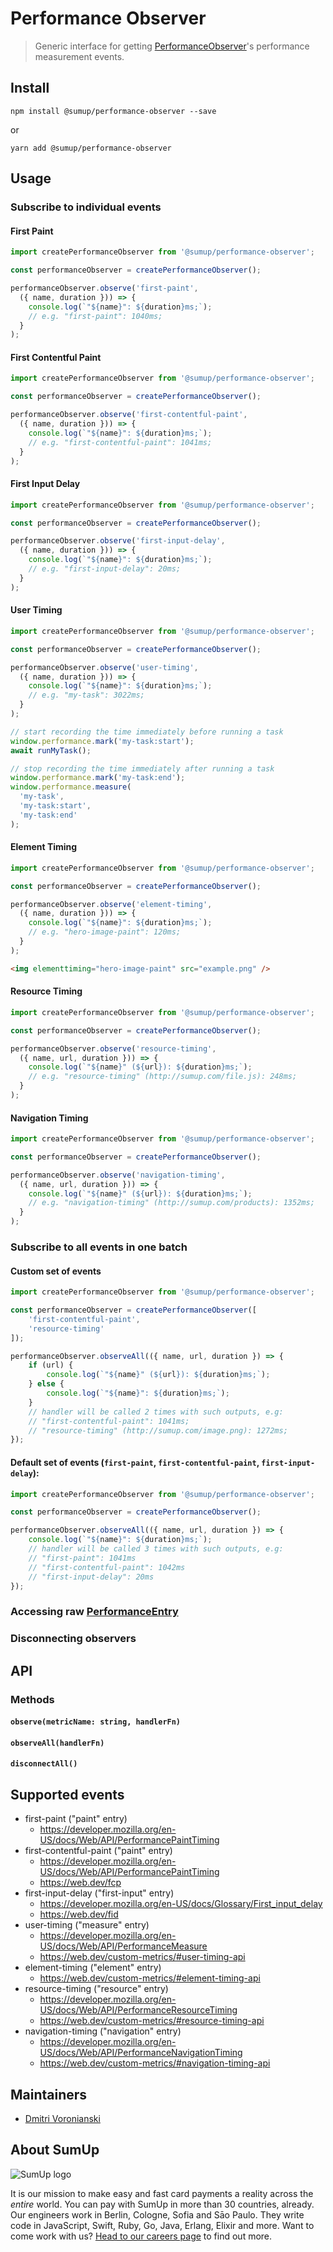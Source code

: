 # Performance Observer

> Generic interface for getting [PerformanceObserver](https://developer.mozilla.org/en-US/docs/Web/API/PerformanceObserver)'s performance measurement events.

## Install

```
npm install @sumup/performance-observer --save
```

or

```
yarn add @sumup/performance-observer
```

## Usage

### Subscribe to individual events

#### First Paint

```js
import createPerformanceObserver from '@sumup/performance-observer';

const performanceObserver = createPerformanceObserver();

performanceObserver.observe('first-paint',
  ({ name, duration })) => {
    console.log(`"${name}": ${duration}ms;`);
    // e.g. "first-paint": 1040ms;
  }
);
```

#### First Contentful Paint

```js
import createPerformanceObserver from '@sumup/performance-observer';

const performanceObserver = createPerformanceObserver();

performanceObserver.observe('first-contentful-paint',
  ({ name, duration })) => {
    console.log(`"${name}": ${duration}ms;`);
    // e.g. "first-contentful-paint": 1041ms;
  }
);
```

#### First Input Delay

```js
import createPerformanceObserver from '@sumup/performance-observer';

const performanceObserver = createPerformanceObserver();

performanceObserver.observe('first-input-delay',
  ({ name, duration })) => {
    console.log(`"${name}": ${duration}ms;`);
    // e.g. "first-input-delay": 20ms;
  }
);
```

#### User Timing

```js
import createPerformanceObserver from '@sumup/performance-observer';

const performanceObserver = createPerformanceObserver();

performanceObserver.observe('user-timing',
  ({ name, duration })) => {
    console.log(`"${name}": ${duration}ms;`);
    // e.g. "my-task": 3022ms;
  }
);

// start recording the time immediately before running a task
window.performance.mark('my-task:start');
await runMyTask();

// stop recording the time immediately after running a task
window.performance.mark('my-task:end');
window.performance.measure(
  'my-task',
  'my-task:start',
  'my-task:end'
);
```

#### Element Timing

```js
import createPerformanceObserver from '@sumup/performance-observer';

const performanceObserver = createPerformanceObserver();

performanceObserver.observe('element-timing',
  ({ name, duration })) => {
    console.log(`"${name}": ${duration}ms;`);
    // e.g. "hero-image-paint": 120ms;
  }
);
```

```html
<img elementtiming="hero-image-paint" src="example.png" />
```

#### Resource Timing

```js
import createPerformanceObserver from '@sumup/performance-observer';

const performanceObserver = createPerformanceObserver();

performanceObserver.observe('resource-timing',
  ({ name, url, duration })) => {
    console.log(`"${name}" (${url}): ${duration}ms;`);
    // e.g. "resource-timing" (http://sumup.com/file.js): 248ms;
  }
);
```

#### Navigation Timing

```js
import createPerformanceObserver from '@sumup/performance-observer';

const performanceObserver = createPerformanceObserver();

performanceObserver.observe('navigation-timing',
  ({ name, url, duration })) => {
    console.log(`"${name}" (${url}): ${duration}ms;`);
    // e.g. "navigation-timing" (http://sumup.com/products): 1352ms;
  }
);
```

### Subscribe to all events in one batch

#### Custom set of events

```js
import createPerformanceObserver from '@sumup/performance-observer';

const performanceObserver = createPerformanceObserver([
    'first-contentful-paint',
    'resource-timing'
]);

performanceObserver.observeAll(({ name, url, duration }) => {
    if (url) {
        console.log(`"${name}" (${url}): ${duration}ms;`);
    } else {
        console.log(`"${name}": ${duration}ms;`);
    }
    // handler will be called 2 times with such outputs, e.g:
    // "first-contentful-paint": 1041ms;
    // "resource-timing" (http://sumup.com/image.png): 1272ms;
});
```

#### Default set of events (`first-paint`, `first-contentful-paint`, `first-input-delay`):

```js
import createPerformanceObserver from '@sumup/performance-observer';

const performanceObserver = createPerformanceObserver();

performanceObserver.observeAll(({ name, url, duration }) => {
    console.log(`"${name}": ${duration}ms;`);
    // handler will be called 3 times with such outputs, e.g:
    // "first-paint": 1041ms
    // "first-contentful-paint": 1042ms
    // "first-input-delay": 20ms
});
```

### Accessing raw [PerformanceEntry](https://developer.mozilla.org/en-US/docs/Web/API/PerformanceEntry)

### Disconnecting observers

## API

### Methods

#### `observe(metricName: string, handlerFn)`

#### `observeAll(handlerFn)`

#### `disconnectAll()`

## Supported events

-   first-paint ("paint" entry)
    -   https://developer.mozilla.org/en-US/docs/Web/API/PerformancePaintTiming
-   first-contentful-paint ("paint" entry)
    -   https://developer.mozilla.org/en-US/docs/Web/API/PerformancePaintTiming
    -   https://web.dev/fcp
-   first-input-delay ("first-input" entry)
    -   https://developer.mozilla.org/en-US/docs/Glossary/First_input_delay
    -   https://web.dev/fid
-   user-timing ("measure" entry)
    -   https://developer.mozilla.org/en-US/docs/Web/API/PerformanceMeasure
    -   https://web.dev/custom-metrics/#user-timing-api
-   element-timing ("element" entry)
    -   https://web.dev/custom-metrics/#element-timing-api
-   resource-timing ("resource" entry)
    -   https://developer.mozilla.org/en-US/docs/Web/API/PerformanceResourceTiming
    -   https://web.dev/custom-metrics/#resource-timing-api
-   navigation-timing ("navigation" entry)
    -   https://developer.mozilla.org/en-US/docs/Web/API/PerformanceNavigationTiming
    -   https://web.dev/custom-metrics/#navigation-timing-api

## Maintainers

-   [Dmitri Voronianski](mailto:dmitri.voronianskyi@sumup.com)

## About SumUp

![SumUp logo](https://raw.githubusercontent.com/sumup-oss/assets/master/sumup-logo.svg?sanitize=true)

It is our mission to make easy and fast card payments a reality across the _entire_ world. You can pay with SumUp in more than 30 countries, already. Our engineers work in Berlin, Cologne, Sofia and Sāo Paulo. They write code in JavaScript, Swift, Ruby, Go, Java, Erlang, Elixir and more. Want to come work with us? [Head to our careers page](https://sumup.com/careers) to find out more.
